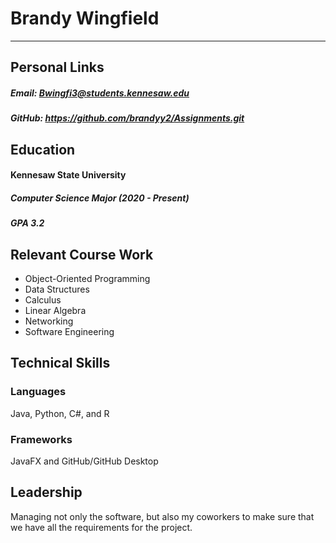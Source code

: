 # Brandy Wingfield
---
## Personal Links 
##### Email: Bwingfi3@students.kennesaw.edu
##### GitHub: https://github.com/brandyy2/Assignments.git

## Education
#### Kennesaw State University
##### Computer Science Major (2020 - Present)
##### GPA 3.2

## Relevant Course Work
+ Object-Oriented Programming
+ Data Structures
+ Calculus
+ Linear Algebra
+ Networking
+ Software Engineering

## Technical Skills
### Languages
Java, Python, C#, and R
### Frameworks
JavaFX and GitHub/GitHub Desktop
## Leadership
Managing not only the software, but also my coworkers to make sure that we have all the requirements for the project.

